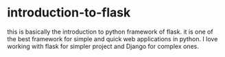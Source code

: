 # introduction-to-flask
this is basically the introduction to python framework of flask. it is one of  the best framework for simple and quick web applications in python. I love working with flask for simpler project and Django for complex ones.
